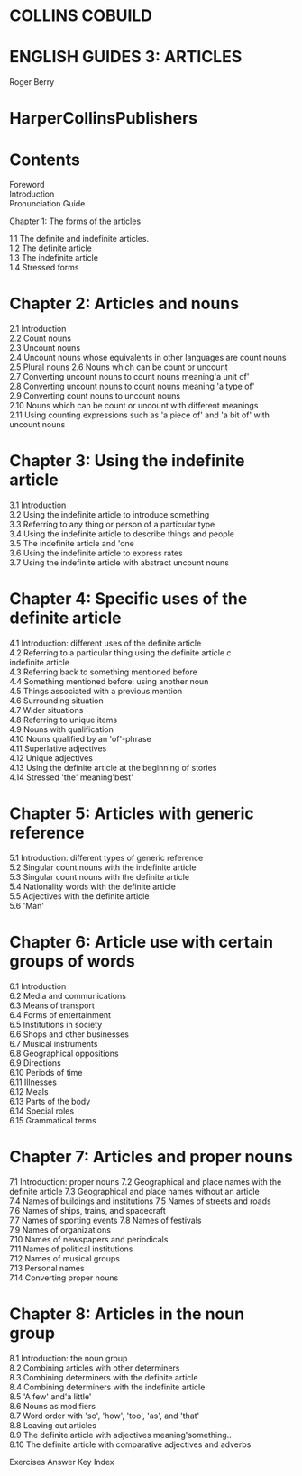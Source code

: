# COLLINS COBUILD

# ENGLISH GUIDES 3: ARTICLES

Roger Berry

# HarperCollinsPublishers

# Contents

Foreword   
Introduction   
Pronunciation Guide

Chapter 1: The forms of the articles

1.1 The definite and indefinite articles.   
1.2 The definite article   
1.3 The indefinite article   
1.4 Stressed forms

# Chapter 2: Articles and nouns

2.1 Introduction   
2.2 Count nouns   
2.3 Uncount nouns   
2.4 Uncount nouns whose equivalents in other languages are count nouns   
2.5 Plural nouns 2.6 Nouns which can be count or uncount   
2.7 Converting uncount nouns to count nouns meaning'a unit of'   
2.8 Converting uncount nouns to count nouns meaning 'a type of'   
2.9 Converting count nouns to uncount nouns   
2.10 Nouns which can be count or uncount with different meanings   
2.11 Using counting expressions such as 'a piece of' and 'a bit of' with uncount nouns

# Chapter 3: Using the indefinite article

3.1 Introduction   
3.2 Using the indefinite article to introduce something   
3.3 Referring to any thing or person of a particular type   
3.4 Using the indefinite article to describe things and people   
3.5 The indefinite article and 'one   
3.6 Using the indefinite article to express rates   
3.7 Using the indefinite article with abstract uncount nouns

# Chapter 4: Specific uses of the definite article

4.1 Introduction: different uses of the definite article   
4.2 Referring to a particular thing using the definite article c   
indefinite article   
4.3 Referring back to something mentioned before   
4.4 Something mentioned before: using another noun   
4.5 Things associated with a previous mention   
4.6 Surrounding situation   
4.7 Wider situations   
4.8 Referring to unique items   
4.9 Nouns with qualification   
4.10 Nouns qualified by an 'of'-phrase   
4.11 Superlative adjectives   
4.12 Unique adjectives   
4.13 Using the definite article at the beginning of stories   
4.14 Stressed 'the' meaning'best'

# Chapter 5: Articles with generic reference

5.1 Introduction: different types of generic reference   
5.2 Singular count nouns with the indefinite article   
5.3 Singular count nouns with the definite article   
5.4 Nationality words with the definite article   
5.5 Adjectives with the definite article   
5.6 'Man'

# Chapter 6: Article use with certain groups of words

6.1 Introduction   
6.2 Media and communications   
6.3 Means of transport   
6.4 Forms of entertainment   
6.5 Institutions in society   
6.6 Shops and other businesses   
6.7 Musical instruments   
6.8 Geographical oppositions   
6.9 Directions   
6.10 Periods of time   
6.11 Illnesses   
6.12 Meals   
6.13 Parts of the body   
6.14 Special roles   
6.15 Grammatical terms

# Chapter 7: Articles and proper nouns

7.1 Introduction: proper nouns 7.2 Geographical and place names with the definite article 7.3 Geographical and place names without an article   
7.4 Names of buildings and institutions 7.5 Names of streets and roads   
7.6 Names of ships, trains, and spacecraft   
7.7 Names of sporting events 7.8 Names of festivals   
7.9 Names of organizations   
7.10 Names of newspapers and periodicals   
7.11 Names of political institutions   
7.12 Names of musical groups   
7.13 Personal names   
7.14 Converting proper nouns

# Chapter 8: Articles in the noun group

8.1 Introduction: the noun group   
8.2 Combining articles with other determiners   
8.3 Combining determiners with the definite article   
8.4 Combining determiners with the indefinite article   
8.5 'A few' and'a little'   
8.6 Nouns as modifiers   
8.7 Word order with 'so', 'how', 'too', 'as', and 'that'   
8.8 Leaving out articles   
8.9 The definite article with adjectives meaning'something..   
8.10 The definite article with comparative adjectives and adverbs

Exercises Answer Key Index